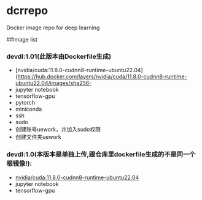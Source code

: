 # dcrrepo
Docker image repo for deep learning

##image list

### devdl:1.01(此版本由Dockerfile生成)
  - [nvidia/cuda:11.8.0-cudnn8-runtime-ubuntu22.04](https://hub.docker.com/layers/nvidia/cuda/11.8.0-cudnn8-runtime-ubuntu22.04/images/sha256-
  - jupyter notebook
  - tensorflow-gpu
  - pytorch
  - miniconda
  - ssh
  - sudo
  - 创建账号uework，并加入sudo权限
  - 创建文件夹uework
  
### devdl:1.0(本版本是单独上传,跟仓库里dockerfile生成的不是同一个根镜像!):
  - [nvidia/cuda:11.8.0-cudnn8-runtime-ubuntu22.04](https://hub.docker.com/layers/nvidia/cuda/11.8.0-cudnn8-runtime-ubuntu22.04/images/sha256-cc180894632d03354136d2eb3258dfe8de707008cd2fbcb025744c996bf233ab?context=explore)
  - jupyter notebook
  - tensorflow-gpu
